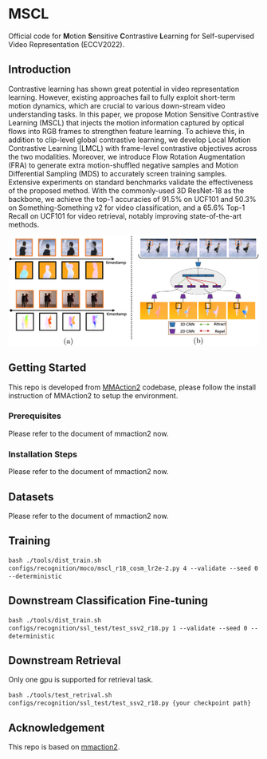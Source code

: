 # MSCL
Official code for **M**otion **S**ensitive **C**ontrastive **L**earning for Self-supervised Video Representation (ECCV2022).

## Introduction

Contrastive learning has shown great potential in video representation learning. However, existing approaches fail to fully exploit short-term motion dynamics, which are crucial to various down-stream video understanding tasks. In this paper, we propose Motion Sensitive Contrastive Learning (MSCL) that injects the motion information captured by optical flows into RGB frames to strengthen feature learning. To achieve this, in addition to clip-level global contrastive learning, we develop Local Motion Contrastive Learning (LMCL) with frame-level contrastive objectives across the two modalities. Moreover, we introduce Flow Rotation Augmentation (FRA) to generate extra motion-shuffled negative samples and Motion Differential Sampling (MDS) to accurately screen training samples. Extensive experiments on standard benchmarks validate the effectiveness of the proposed method. With the commonly-used 3D ResNet-18 as the backbone, we achieve the top-1 accuracies of 91.5\% on UCF101 and 50.3\% on Something-Something v2 for video classification, and a 65.6\% Top-1 Recall on UCF101 for video retrieval, notably improving state-of-the-art methods.

![mscl](/resources/mscl.png)

## Getting Started
This repo is developed from [MMAction2](https://github.com/open-mmlab/mmaction2) codebase, please follow the install instruction of MMAction2 to setup the environment.

### Prerequisites

Please refer to the document of mmaction2 now.

### Installation Steps

Please refer to the document of mmaction2 now.

## Datasets

Please refer to the document of mmaction2 now.

## Training

```shell
bash ./tools/dist_train.sh configs/recognition/moco/mscl_r18_cosm_lr2e-2.py 4 --validate --seed 0 --deterministic
```

## Downstream Classification Fine-tuning

```shell
bash ./tools/dist_train.sh configs/recognition/ssl_test/test_ssv2_r18.py 1 --validate --seed 0 --deterministic
```

## Downstream Retrieval

Only one gpu is supported for retrieval task.
```shell
bash ./tools/test_retrival.sh configs/recognition/ssl_test/test_ssv2_r18.py {your checkpoint path}
```

## Acknowledgement

This repo is based on [mmaction2](https://github.com/open-mmlab/mmaction2).
